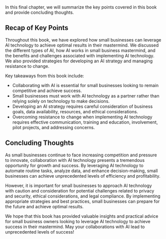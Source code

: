 
In this final chapter, we will summarize the key points covered in this book and provide concluding thoughts.

Recap of Key Points
-------------------

Throughout this book, we have explored how small businesses can leverage AI technology to achieve optimal results in their mastermind. We discussed the different types of AI, how AI works in small business mastermind, and the benefits and challenges associated with implementing AI technology. We also provided strategies for developing an AI strategy and managing resistance to change.

Key takeaways from this book include:

* Collaborating with AI is essential for small businesses looking to remain competitive and achieve success.
* Small businesses must work with AI technology as a partner rather than relying solely on technology to make decisions.
* Developing an AI strategy requires careful consideration of business goals, data availability, resources, and ethical considerations.
* Overcoming resistance to change when implementing AI technology requires effective communication, training and education, involvement, pilot projects, and addressing concerns.

Concluding Thoughts
-------------------

As small businesses continue to face increasing competition and pressure to innovate, collaboration with AI technology presents a tremendous opportunity for growth and success. By leveraging AI technology to automate routine tasks, analyze data, and enhance decision-making, small businesses can achieve unprecedented levels of efficiency and profitability.

However, it is important for small businesses to approach AI technology with caution and consideration for potential challenges related to privacy and security, ethical considerations, and legal compliance. By implementing appropriate strategies and best practices, small businesses can prepare for the future and achieve optimal results.

We hope that this book has provided valuable insights and practical advice for small business owners looking to leverage AI technology to achieve success in their mastermind. May your collaborations with AI lead to unprecedented levels of success!
